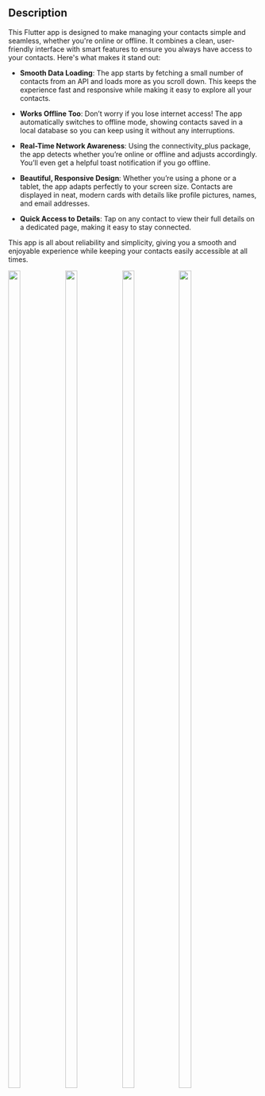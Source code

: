 ## Description

This Flutter app is designed to make managing your contacts simple and seamless, whether you're online or offline. It combines a clean, user-friendly interface with smart features to ensure you always have access to your contacts. Here's what makes it stand out:

- **Smooth Data Loading**: The app starts by fetching a small number of contacts from an API and loads more as you scroll down. This keeps the experience fast and responsive while making it easy to explore all your contacts.

- **Works Offline Too**: Don’t worry if you lose internet access! The app automatically switches to offline mode, showing contacts saved in a local database so you can keep using it without any interruptions.

- **Real-Time Network Awareness**: Using the connectivity_plus package, the app detects whether you’re online or offline and adjusts accordingly. You’ll even get a helpful toast notification if you go offline.

- **Beautiful, Responsive Design**: Whether you’re using a phone or a tablet, the app adapts perfectly to your screen size. Contacts are displayed in neat, modern cards with details like profile pictures, names, and email addresses.

- **Quick Access to Details**: Tap on any contact to view their full details on a dedicated page, making it easy to stay connected.

This app is all about reliability and simplicity, giving you a smooth and enjoyable experience while keeping your contacts easily accessible at all times.

<img src = "https://github.com/user-attachments/assets/a1f4be08-8426-48f0-8eed-7836c0d4ff66" height = 65% width = 22%>
<img src = "https://github.com/user-attachments/assets/48cc2f8b-0d03-4fb6-ab9b-f9003004b850" height = 65% width = 22%>
<img src = "https://github.com/user-attachments/assets/3a68cdb1-9a87-4b14-91ed-e83c91677541" height = 65% width = 22%>
<img src = "https://github.com/user-attachments/assets/5af009e5-c095-425a-ba94-4676762889b9" height = 65% width = 22%>



